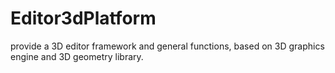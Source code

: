 # Editor3dPlatform
provide a 3D editor framework and general functions, based on 3D graphics engine and 3D geometry library.
